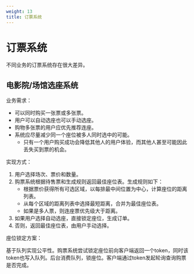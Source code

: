 ```yaml
---
weight: 13
title: 订票系统
---
```


# 订票系统

不同业务的订票系统存在很大差异。

## 电影院/场馆选座系统

业务需求：
- 可以同时购买一张票或多张票。
- 用户可以自动选座也可以手动选座。
- 购物多张票的用户应优先推荐连座。
- 系统应尽量减少同一个座位被多人同时选中的可能。
	+ 只有一个用户购买成功会降低其他人的用户体验，而其他人甚至可能因此丢失买到票的机会。

实现方式：

1. 用户选择场次、票价和数量。
2. 购票系统根据待售票和生成规则返回最佳座位表。生成规则如下：
	+ 根据票价获得所有可选区域，以每排最中间位置为中心，计算座位的距离列表。
	+ 从每个区域的距离列表中选择最短距离，合并为最佳座位表。
	+ 如果是多人票，则连座票优先级大于距离。
3. 如果用户选择自动选座，直接锁定座位，生成订单。
4. 否则，返回最佳座位表，由用户手动选择。

座位锁定方案：

基于队列实现公平性。购票系统尝试锁定座位前向客户端返回一个token，同时该token也写入队列。后台消费队列，锁座位。客户端通过token发起轮询查询购票是否完成。

